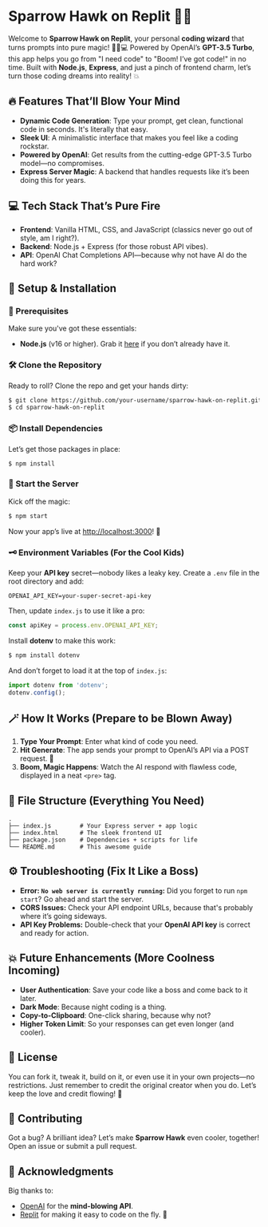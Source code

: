 # **Sparrow Hawk on Replit** 🚀✨

Welcome to **Sparrow Hawk on Replit**, your personal **coding wizard** that turns prompts into pure magic! 🧙‍♂️💻 Powered by OpenAI’s **GPT-3.5 Turbo**, this app helps you go from "I need code" to "Boom! I’ve got code!" in no time. Built with **Node.js**, **Express**, and just a pinch of frontend charm, let’s turn those coding dreams into reality! 💥

## 🔥 Features That’ll Blow Your Mind
- **Dynamic Code Generation**: Type your prompt, get clean, functional code in seconds. It's literally that easy.
- **Sleek UI**: A minimalistic interface that makes you feel like a coding rockstar.
- **Powered by OpenAI**: Get results from the cutting-edge GPT-3.5 Turbo model—no compromises.
- **Express Server Magic**: A backend that handles requests like it’s been doing this for years.

## 💻 Tech Stack That’s Pure Fire
- **Frontend**: Vanilla HTML, CSS, and JavaScript (classics never go out of style, am I right?).
- **Backend**: Node.js + Express (for those robust API vibes).
- **API**: OpenAI Chat Completions API—because why not have AI do the hard work?

## 🚀 Setup & Installation

### 🔑 Prerequisites
Make sure you've got these essentials:
- **Node.js** (v16 or higher). Grab it [here](https://nodejs.org/) if you don’t already have it.

### 🛠️ Clone the Repository
Ready to roll? Clone the repo and get your hands dirty:
```bash
$ git clone https://github.com/your-username/sparrow-hawk-on-replit.git
$ cd sparrow-hawk-on-replit
```

### 📦 Install Dependencies
Let’s get those packages in place:
```bash
$ npm install
```

### 🚀 Start the Server
Kick off the magic:
```bash
$ npm start
```
Now your app’s live at [http://localhost:3000](http://localhost:3000)! 🎉

### 🗝️ Environment Variables (For the Cool Kids)
Keep your **API key** secret—nobody likes a leaky key. Create a `.env` file in the root directory and add:
```
OPENAI_API_KEY=your-super-secret-api-key
```
Then, update `index.js` to use it like a pro:
```javascript
const apiKey = process.env.OPENAI_API_KEY;
```
Install **dotenv** to make this work:
```bash
$ npm install dotenv
```
And don’t forget to load it at the top of `index.js`:
```javascript
import dotenv from 'dotenv';
dotenv.config();
```

## 🪄 How It Works (Prepare to be Blown Away)
1. **Type Your Prompt**: Enter what kind of code you need.
2. **Hit Generate**: The app sends your prompt to OpenAI’s API via a POST request. 🚀
3. **Boom, Magic Happens**: Watch the AI respond with flawless code, displayed in a neat `<pre>` tag.

## 📂 File Structure (Everything You Need)
```plaintext
.
├── index.js        # Your Express server + app logic
├── index.html      # The sleek frontend UI
├── package.json    # Dependencies + scripts for life
└── README.md       # This awesome guide
```

## ⚙️ Troubleshooting (Fix It Like a Boss)
- **Error: `No web server is currently running`:** Did you forget to run `npm start`? Go ahead and start the server.
- **CORS Issues:** Check your API endpoint URLs, because that's probably where it’s going sideways.
- **API Key Problems:** Double-check that your **OpenAI API key** is correct and ready for action.

## 💥 Future Enhancements (More Coolness Incoming)
- **User Authentication**: Save your code like a boss and come back to it later.
- **Dark Mode**: Because night coding is a thing.
- **Copy-to-Clipboard**: One-click sharing, because why not?
- **Higher Token Limit**: So your responses can get even longer (and cooler).

## 📜 License
You can fork it, tweak it, build on it, or even use it in your own projects—no restrictions. Just remember to credit the original creator when you do. Let’s keep the love and credit flowing! 💙

## 🤝 Contributing
Got a bug? A brilliant idea? Let’s make **Sparrow Hawk** even cooler, together! Open an issue or submit a pull request.

## 🙏 Acknowledgments
Big thanks to:
- [OpenAI](https://openai.com) for the **mind-blowing API**.
- [Replit](https://replit.com) for making it easy to code on the fly. 🚀
